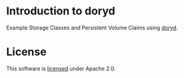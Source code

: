 # Introduction to doryd
Example Storage Classes and Persistent Volume Claims using [doryd](https://github.com/hpe-storage/dory).

# License
This software is [licensed](LICENSE) under Apache 2.0.
